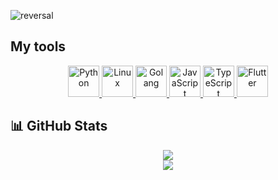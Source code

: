 ![reversal](https://capsule-render.vercel.app/api?type=waving&height=295&color=gradient&customColorList=0,2,5,8,12,15,20&text=Hello%20Friend&fontColor=FFFFFF&reversal=false&section=header&rotate=0&animation=fadeIn)

## My tools
<div align="center">
    <a href="https://www.python.org/" target="_blank"> 
        <img alt="Python" height="50px" src="https://cdn.jsdelivr.net/gh/devicons/devicon/icons/python/python-original.svg" />
    </a>
    <a href="https://www.linux.org/" target="_blank"> 
        <img alt="Linux" height="50px" src="https://cdn.jsdelivr.net/gh/devicons/devicon/icons/linux/linux-original.svg" />
    </a>
    <a href="https://golang.org/" target="_blank"> 
        <img alt="Golang" height="50px" src="https://cdn.jsdelivr.net/gh/devicons/devicon/icons/go/go-original.svg" />
    </a>
    <a href="https://www.javascript.com/" target="_blank"> 
        <img alt="JavaScript" height="50px" src="https://cdn.jsdelivr.net/gh/devicons/devicon/icons/javascript/javascript-original.svg" />
    </a>
    <a href="https://www.typescriptlang.org/" target="_blank"> 
        <img alt="TypeScript" height="50px" src="https://cdn.jsdelivr.net/gh/devicons/devicon/icons/typescript/typescript-original.svg" />
    </a>
    <a href="https://flutter.dev/" target="_blank"> 
        <img alt="Flutter" height="50px" src="https://cdn.jsdelivr.net/gh/devicons/devicon/icons/flutter/flutter-original.svg" />
    </a>
</div>

## 📊 GitHub Stats

<div align="center">
    <img src="https://github-readme-stats.vercel.app/api?username=mykyttem&hide_border=true&theme=radical&show_icons=true&border_radius=25px" />
</div>

<div align="center">
    <img src="https://github-readme-stats.vercel.app/api/top-langs/?username=mykyttem&hide_border=true&theme=radical&border_radius=25px&layout=donut" />
</div>
